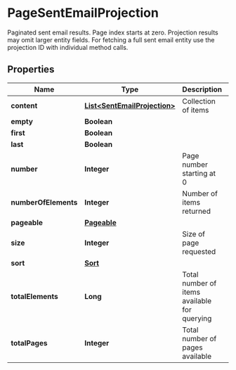 

# PageSentEmailProjection

Paginated sent email results. Page index starts at zero. Projection results may omit larger entity fields. For fetching a full sent email entity use the projection ID with individual method calls.
## Properties

Name | Type | Description | Notes
------------ | ------------- | ------------- | -------------
**content** | [**List&lt;SentEmailProjection&gt;**](SentEmailProjection) | Collection of items |  [optional]
**empty** | **Boolean** |  |  [optional]
**first** | **Boolean** |  |  [optional]
**last** | **Boolean** |  |  [optional]
**number** | **Integer** | Page number starting at 0 |  [optional]
**numberOfElements** | **Integer** | Number of items returned |  [optional]
**pageable** | [**Pageable**](Pageable) |  |  [optional]
**size** | **Integer** | Size of page requested |  [optional]
**sort** | [**Sort**](Sort) |  |  [optional]
**totalElements** | **Long** | Total number of items available for querying |  [optional]
**totalPages** | **Integer** | Total number of pages available |  [optional]



